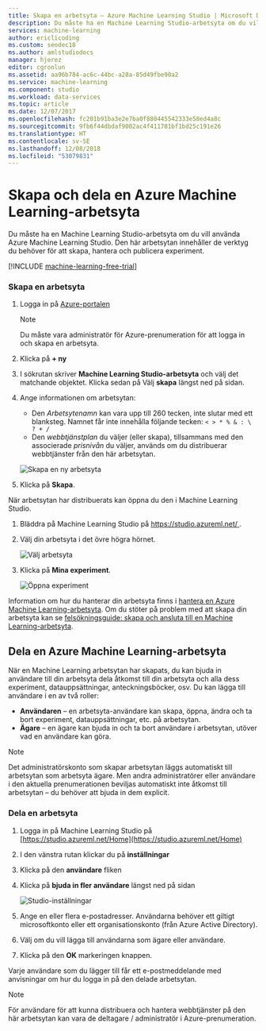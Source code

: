 ```yaml
---
title: Skapa en arbetsyta – Azure Machine Learning Studio | Microsoft Docs
description: Du måste ha en Machine Learning Studio-arbetsyta om du vill använda Azure Machine Learning Studio. Den här arbetsytan innehåller de verktyg du behöver för att skapa, hantera och publicera experiment.
services: machine-learning
author: ericlicoding
ms.custom: seodec18
ms.author: amlstudiodocs
manager: hjerez
editor: cgronlun
ms.assetid: aa96b784-ac6c-44bc-a28a-85d49fbe90a2
ms.service: machine-learning
ms.component: studio
ms.workload: data-services
ms.topic: article
ms.date: 12/07/2017
ms.openlocfilehash: fc201b91ba3e2e7ba0f880445542333e58ed4a8c
ms.sourcegitcommit: 9fb6f44dbdaf9002ac4f411781bf1bd25c191e26
ms.translationtype: HT
ms.contentlocale: sv-SE
ms.lasthandoff: 12/08/2018
ms.locfileid: "53079831"
---
```

# <a name="create-and-share-an-azure-machine-learning-workspace"></a>Skapa och dela en Azure Machine Learning-arbetsyta

Du måste ha en Machine Learning Studio-arbetsyta om du vill använda Azure Machine Learning Studio. Den här arbetsytan innehåller de verktyg du behöver för att skapa, hantera och publicera experiment.

[!INCLUDE [machine-learning-free-trial](../../../includes/machine-learning-free-trial.md)]

### <a name="to-create-a-workspace"></a>Skapa en arbetsyta
1. Logga in på [Azure-portalen](https://portal.azure.com/)

    > [!NOTE]
    > Du måste vara administratör för Azure-prenumeration för att logga in och skapa en arbetsyta. 
    >
    > 

2. Klicka på **+ ny**

3. I sökrutan skriver **Machine Learning Studio-arbetsyta** och välj det matchande objektet. Klicka sedan på Välj **skapa** längst ned på sidan.

4. Ange informationen om arbetsytan:

    - Den *Arbetsytenamn* kan vara upp till 260 tecken, inte slutar med ett blanksteg. Namnet får inte innehålla följande tecken: `< > * % & : \ ? + /`
    - Den *webbtjänstplan* du väljer (eller skapa), tillsammans med den associerade *prisnivån* du väljer, används om du distribuerar webbtjänster från den här arbetsytan.

    ![Skapa en ny arbetsyta](./media/create-workspace/create-new-workspace.png)

5. Klicka på **Skapa**.

När arbetsytan har distribuerats kan öppna du den i Machine Learning Studio.

1. Bläddra på Machine Learning Studio på [ https://studio.azureml.net/ ](https://studio.azureml.net/).

2. Välj din arbetsyta i det övre högra hörnet.

    ![Välj arbetsyta](./media/create-workspace/open-workspace.png)

3. Klicka på **Mina experiment**.

    ![Öppna experiment](./media/create-workspace/my-experiments.png)

Information om hur du hanterar din arbetsyta finns i [hantera en Azure Machine Learning-arbetsyta](manage-workspace.md).
Om du stöter på problem med att skapa din arbetsyta kan se [felsökningsguide: skapa och ansluta till en Machine Learning-arbetsyta](troubleshooting-creating-ml-workspace.md).


## <a name="sharing-an-azure-machine-learning-workspace"></a>Dela en Azure Machine Learning-arbetsyta
När en Machine Learning arbetsytan har skapats, du kan bjuda in användare till din arbetsyta dela åtkomst till din arbetsyta och alla dess experiment, datauppsättningar, anteckningsböcker, osv. Du kan lägga till användare i en av två roller:

* **Användaren** – en arbetsyta-användare kan skapa, öppna, ändra och ta bort experiment, datauppsättningar, etc. på arbetsytan.
* **Ägare** – en ägare kan bjuda in och ta bort användare i arbetsytan, utöver vad en användare kan göra.

> [!NOTE]
> Det administratörskonto som skapar arbetsytan läggs automatiskt till arbetsytan som arbetsyta ägare. Men andra administratörer eller användare i den aktuella prenumerationen beviljas automatiskt inte åtkomst till arbetsytan – du behöver att bjuda in dem explicit.
> 
> 

### <a name="to-share-a-workspace"></a>Dela en arbetsyta

1. Logga in på Machine Learning Studio på [https://studio.azureml.net/Home](https://studio.azureml.net/Home)

2. I den vänstra rutan klickar du på **inställningar**

3. Klicka på den **användare** fliken

4. Klicka på **bjuda in fler användare** längst ned på sidan

    ![Studio-inställningar](./media/create-workspace/settings.png)

5. Ange en eller flera e-postadresser. Användarna behöver ett giltigt microsoftkonto eller ett organisationskonto (från Azure Active Directory).

6. Välj om du vill lägga till användarna som ägare eller användare.

7. Klicka på den **OK** markeringen knappen.

Varje användare som du lägger till får ett e-postmeddelande med anvisningar om hur du logga in på den delade arbetsytan.

> [!NOTE]
> För användare för att kunna distribuera och hantera webbtjänster på den här arbetsytan kan vara de deltagare / administratör i Azure-prenumeration. 



